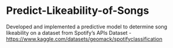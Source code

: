 # Predict-Likeability-of-Songs
Developed and implemented a predictive model to determine song likeability on a dataset from Spotify’s APIs
Dataset - https://www.kaggle.com/datasets/geomack/spotifyclassification

